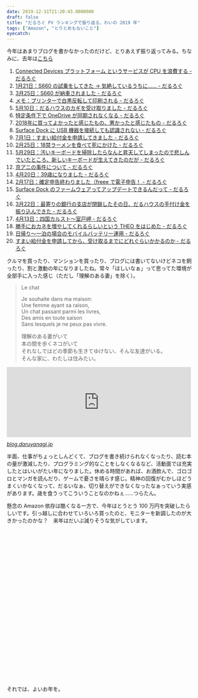 ```yaml
---
date: 2019-12-31T21:20:43.0000000
draft: false
title: "だるろぐ PV ランキングで振り返る、わいの 2019 年"
tags: ["Amazon", "とりとめもないこと"]
eyecatch: 
---
```

<p>今年はあまりブログを書かなかったのだけど、とりあえず振り返ってみる。ちなみに、去年は<a href="https://blog.daruyanagi.jp/entry/2018/12/31/225451">&#x3053;&#x3061;&#x3089;</a><br />
</p>

<ol>
<li><a href="http://blog.daruyanagi.jp/entry/2019/02/04/040627">Connected Devices &#x30D7;&#x30E9;&#x30C3;&#x30C8;&#x30D5;&#x30A9;&#x30FC;&#x30E0; &#x3068;&#x3044;&#x3046;&#x30B5;&#x30FC;&#x30D3;&#x30B9;&#x304C; CPU &#x3092;&#x6D6A;&#x8CBB;&#x3059;&#x308B; - &#x3060;&#x308B;&#x308D;&#x3050;</a></li>
<li><a href="http://blog.daruyanagi.jp/entry/2019/01/21/214800">1&#x6708;21&#x65E5;&#xFF1A;S660 &#x306E;&#x8A66;&#x4E57;&#x3092;&#x3057;&#x3066;&#x304D;&#x305F; &rarr; &#x6C17;&#x7D76;&#x3057;&#x3066;&#x3044;&#x308B;&#x3046;&#x3061;&#x306B;&hellip;&hellip; - &#x3060;&#x308B;&#x308D;&#x3050;</a></li>
<li><a href="http://blog.daruyanagi.jp/entry/2019/03/27/001051">3&#x6708;25&#x65E5;&#xFF1A;S660 &#x304C;&#x7D0D;&#x8ECA;&#x3055;&#x308C;&#x307E;&#x3057;&#x305F; - &#x3060;&#x308B;&#x308D;&#x3050;</a></li>
<li><a href="http://blog.daruyanagi.jp/entry/2019/07/23/003524">&#x30E1;&#x30E2;&#xFF1A;&#x30D7;&#x30EA;&#x30F3;&#x30BF;&#x30FC;&#x3067;&#x767D;&#x9ED2;&#x53CD;&#x8EE2;&#x3057;&#x3066;&#x5370;&#x5237;&#x3055;&#x308C;&#x308B; - &#x3060;&#x308B;&#x308D;&#x3050;</a></li>
<li><a href="http://blog.daruyanagi.jp/entry/2019/05/13/173112">5&#x6708;10&#x65E5;&#xFF1A;&#x3060;&#x308B;&#x30CF;&#x30A6;&#x30B9;&#x306E;&#x30AB;&#x30AE;&#x3092;&#x53D7;&#x3051;&#x53D6;&#x308A;&#x307E;&#x3057;&#x305F; - &#x3060;&#x308B;&#x308D;&#x3050;</a></li>
<li><a href="http://blog.daruyanagi.jp/entry/2019/03/12/112530">&#x7279;&#x5B9A;&#x6761;&#x4EF6;&#x4E0B;&#x3067; OneDrive &#x304C;&#x540C;&#x671F;&#x3055;&#x308C;&#x306A;&#x304F;&#x306A;&#x308B; - &#x3060;&#x308B;&#x308D;&#x3050;</a></li>
<li><a href="http://blog.daruyanagi.jp/entry/2019/01/08/174809">2018&#x5E74;&#x306B;&#x8CB7;&#x3063;&#x3066;&#x3088;&#x304B;&#x3063;&#x305F;&#x3068;&#x611F;&#x3058;&#x305F;&#x3082;&#x306E;&#x3001;&#x60AA;&#x304B;&#x3063;&#x305F;&#x3068;&#x611F;&#x3058;&#x305F;&#x3082;&#x306E; - &#x3060;&#x308B;&#x308D;&#x3050;</a></li>
<li><a href="http://blog.daruyanagi.jp/entry/2019/01/06/200535">Surface Dock &#x306B; USB &#x6A5F;&#x5668;&#x3092;&#x63A5;&#x7D9A;&#x3057;&#x3066;&#x3082;&#x8A8D;&#x8B58;&#x3055;&#x308C;&#x306A;&#x3044; - &#x3060;&#x308B;&#x308D;&#x3050;</a></li>
<li><a href="http://blog.daruyanagi.jp/entry/2019/07/01/161501">7&#x6708;1&#x65E5;&#xFF1A;&#x3059;&#x307E;&#x3044;&#x7D66;&#x4ED8;&#x91D1;&#x3092;&#x7533;&#x8ACB;&#x3057;&#x3066;&#x304D;&#x307E;&#x3057;&#x305F; - &#x3060;&#x308B;&#x308D;&#x3050;</a></li>
<li><a href="http://blog.daruyanagi.jp/entry/2019/03/04/170932">2&#x6708;25&#x65E5;&#xFF1A;18&#x7981;&#x30E9;&#x30FC;&#x30E1;&#x30F3;&#x3092;&#x98DF;&#x3079;&#x3066;&#x6B7B;&#x306B;&#x304B;&#x3051;&#x305F; - &#x3060;&#x308B;&#x308D;&#x3050;</a></li>
<li><a href="http://blog.daruyanagi.jp/entry/2019/06/04/174632">5&#x6708;29&#x65E5;&#xFF1A;&#x6C5A;&#x3044;&#x30AD;&#x30FC;&#x30DC;&#x30FC;&#x30C9;&#x3092;&#x6383;&#x9664;&#x3057;&#x305F;&#x3089;&#x306A;&#x3093;&#x3068;&#x6607;&#x5929;&#x3057;&#x3066;&#x3057;&#x307E;&#x3063;&#x305F;&#x306E;&#x3067;&#x60B2;&#x3057;&#x3093;&#x3067;&#x3044;&#x305F;&#x3068;&#x3053;&#x308D;&#x3001;&#x65B0;&#x3057;&#x3044;&#x30AD;&#x30FC;&#x30DC;&#x30FC;&#x30C9;&#x304C;&#x751F;&#x3048;&#x3066;&#x304D;&#x305F;&#x306E;&#x3060;&#x304C; - &#x3060;&#x308B;&#x308D;&#x3050;</a></li>
<li><a href="http://blog.daruyanagi.jp/entry/2019/07/21/162533">&#x4EAC;&#x30A2;&#x30CB;&#x306E;&#x4E8B;&#x4EF6;&#x306B;&#x3064;&#x3044;&#x3066; - &#x3060;&#x308B;&#x308D;&#x3050;</a></li>
<li><a href="http://blog.daruyanagi.jp/entry/2019/05/04/131842">4&#x6708;20&#x65E5;&#xFF1A;39&#x6B73;&#x306B;&#x306A;&#x308A;&#x307E;&#x3057;&#x305F; - &#x3060;&#x308B;&#x308D;&#x3050;</a></li>
<li><a href="http://blog.daruyanagi.jp/entry/2019/02/17/190246">2&#x6708;17&#x65E5;&#xFF1A;&#x78BA;&#x5B9A;&#x7533;&#x544A;&#x7D42;&#x308F;&#x308A;&#x307E;&#x3057;&#x305F;&#xFF08;freee &#x3067;&#x96FB;&#x5B50;&#x7533;&#x544A;&#xFF01; - &#x3060;&#x308B;&#x308D;&#x3050;</a></li>
<li><a href="http://blog.daruyanagi.jp/entry/2019/04/19/063524">Surface Dock &#x306E;&#x30D5;&#x30A1;&#x30FC;&#x30E0;&#x30A6;&#x30A7;&#x30A2;&#x3063;&#x3066;&#x30A2;&#x30C3;&#x30D7;&#x30C7;&#x30FC;&#x30C8;&#x3067;&#x304D;&#x308B;&#x3093;&#x3060;&#x3063;&#x3066; - &#x3060;&#x308B;&#x308D;&#x3050;</a></li>
<li><a href="http://blog.daruyanagi.jp/entry/2019/03/23/161041">3&#x6708;22&#x65E5;&#xFF1A;&#x6700;&#x5BC4;&#x308A;&#x306E;&#x9280;&#x884C;&#x306E;&#x652F;&#x5E97;&#x304C;&#x9589;&#x9396;&#x3057;&#x305F;&#x305D;&#x306E;&#x65E5;&#x3001;&#x3060;&#x308B;&#x30CF;&#x30A6;&#x30B9;&#x306E;&#x624B;&#x4ED8;&#x3051;&#x91D1;&#x3092;&#x632F;&#x308A;&#x8FBC;&#x3093;&#x3067;&#x304D;&#x305F; - &#x3060;&#x308B;&#x308D;&#x3050;</a></li>
<li><a href="http://blog.daruyanagi.jp/entry/2019/04/14/062210">4&#x6708;13&#x65E5;&#xFF1A;&#x56DB;&#x56FD;&#x30AB;&#x30EB;&#x30B9;&#x30C8;&#xFF5E;&#x5BA4;&#x6238;&#x5CAC; - &#x3060;&#x308B;&#x308D;&#x3050;</a></li>
<li><a href="http://blog.daruyanagi.jp/entry/2019/03/07/124455">&#x52DD;&#x624B;&#x306B;&#x304A;&#x30AB;&#x30CD;&#x3092;&#x5897;&#x3084;&#x3057;&#x3066;&#x304F;&#x308C;&#x308B;&#x3089;&#x3057;&#x3044;&#x3068;&#x3044;&#x3046; THEO &#x3092;&#x306F;&#x3058;&#x3081;&#x305F; - &#x3060;&#x308B;&#x308D;&#x3050;</a></li>
<li><a href="http://blog.daruyanagi.jp/entry/2019/01/18/171728">&#x65E5;&#x5E30;&#x308A;&#xFF5E;&#x4E00;&#x6CCA;&#x306E;&#x5834;&#x5408;&#x306E;&#x30E2;&#x30D0;&#x30A4;&#x30EB;&#x30D0;&#x30C3;&#x30C6;&#x30EA;&#x30FC;&#x904B;&#x7528; - &#x3060;&#x308B;&#x308D;&#x3050;</a></li>
<li><a href="http://blog.daruyanagi.jp/entry/2019/08/30/162644">&#x3059;&#x307E;&#x3044;&#x7D66;&#x4ED8;&#x91D1;&#x3092;&#x7533;&#x8ACB;&#x3057;&#x3066;&#x304B;&#x3089;&#x3001;&#x53D7;&#x3051;&#x53D6;&#x308B;&#x307E;&#x3067;&#x306B;&#x3069;&#x308C;&#x3050;&#x3089;&#x3044;&#x304B;&#x304B;&#x308B;&#x306E;&#x304B; - &#x3060;&#x308B;&#x308D;&#x3050;</a></li>
</ol><p>クルマを買ったり、マンションを買ったり、ブログには書いてないけどネコを飼ったり、割と激動の年になりましたね。常々「ほしいなぁ」って思ってた環境が全部手に入った感じ（ただし「理解のある妻」を除く）。</p>

<blockquote>
<p>Le chat</p><p>Je souhaite dans ma maison:<br />
Une femme ayant sa raison,<br />
Un chat passant parmi les livres,<br />
Des amis en toute saison<br />
Sans lesquels je ne peux pas vivre.</p><p>理解のある妻がいて<br />
本の間を歩くネコがいて<br />
それなしではどの季節も生きてゆけない、そんな友達がいる。<br />
そんな家に、わたしは住みたい。</p>

</blockquote>
<p><iframe src="https://hatenablog-parts.com/embed?url=https%3A%2F%2Fblog.daruyanagi.jp%2Fentry%2F2012%2F09%2F04%2F033606" title="ネコについて - だるろぐ" class="embed-card embed-blogcard" scrolling="no" frameborder="0" style="display: block; width: 100%; height: 190px; max-width: 500px; margin: 10px 0px;"></iframe><cite class="hatena-citation"><a href="https://blog.daruyanagi.jp/entry/2012/09/04/033606">blog.daruyanagi.jp</a></cite></p><p>半面、仕事がちょっとしんどくて、ブログを書き続けられなくなったり、読む本の量が激減したり、プログラミング的なことをしなくなるなど、活動面では充実したとはいいがたい年になりました。休める時間があれば、お酒飲んで、ゴロゴロとマンガを読んだり、ゲームで憂さを晴らす感じ。精神の回復がむかしほどうまくいかなくなって、だるいなぁ、切り替えができなくなったなぁっていう実感があります。歳を食うってこういうことなのかねぇ……つらたん。</p><p>懸念の Amazon 依存は酷くなる一方で、今年はとうとう 100 万円を突破したらしいです。引っ越しに合わせていろいろ買ったのと、モニターを新調したのが大きかったのかな？　来年はだいぶ減りそうな気がしています。</p><p><script type="text/javascript" src="https://www.google.com/jsapi"></script><br />
<script type="text/javascript">
google.load("visualization", "1.1", {packages:["bar"]});
google.setOnLoadCallback(drawChart);

function drawChart() {
var data = google.visualization.arrayToDataTable([
['Year', '合計金額'],
['2006', 71180 ],
['2007', 283066 ],
['2008', 66638 ],
['2009', 35289 ],
['2010', 93949 ],
['2010', 93949 ],
['2011', 258747 ],
['2012', 277831 ],
['2013', 186103  ],
['2014', 258747 ],
['2015', 425122 ],
['2016', 705851 ],
['2017', 962104],
['2018', 1068734],
]);

var options = {
chart: {
title: 'Amazon 年間消費金額',
subtitle: '2006-2018',
}
};

var chart = new google.charts.Bar(document.getElementById('chart_div'));
chart.draw(data, options);
}
</script><br />
<div id="chart_div" style="width: 540px; height: 360px;"></div></p><p>それでは、よいお年を。</p>
